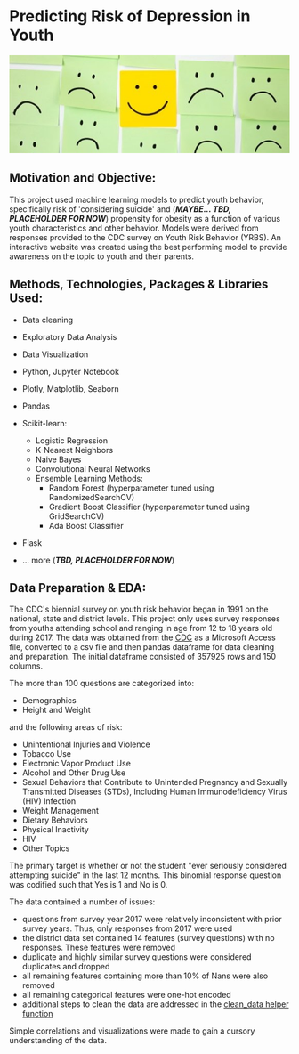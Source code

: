 # Predicting Risk of Depression in Youth
<p align="center">
  <img src="https://github.com/nlt-python/youth_behavioral_risk/blob/master/images/smiley.png">
</p>


## Motivation and Objective:

This project used machine learning models to predict youth behavior, specifically risk of 'considering suicide' and  (***MAYBE... TBD, PLACEHOLDER FOR NOW***) propensity for obesity as a function of various youth characteristics and other behavior. Models were derived from responses provided to the CDC survey on Youth Risk Behavior (YRBS). An interactive website was created using the best performing model to provide awareness on the topic to youth and their parents.



## Methods, Technologies, Packages & Libraries Used:

- Data cleaning 
- Exploratory Data Analysis
- Data Visualization

- Python, Jupyter Notebook
- Plotly, Matplotlib, Seaborn
- Pandas
- Scikit-learn:
  - Logistic Regression
  - K-Nearest Neighbors
  - Naive Bayes
  - Convolutional Neural Networks
  - Ensemble Learning Methods:
    - Random Forest (hyperparameter tuned using RandomizedSearchCV)
    - Gradient Boost Classifier (hyperparameter tuned using GridSearchCV)
    - Ada Boost Classifier
 
- Flask
- ... more (***TBD, PLACEHOLDER FOR NOW***)



## Data Preparation & EDA:

The CDC's biennial survey on youth risk behavior began in 1991 on the national, state and district levels. This project only uses survey responses from youths attending school and ranging in age from 12 to 18 years old during 2017. The data was obtained from the [CDC](https://www.cdc.gov/healthyyouth/data/yrbs/data.htm) as a Microsoft Access file, converted to a csv file and then pandas dataframe for data cleaning and preparation. The initial dataframe consisted of 357925 rows and 150 columns.

The more than 100 questions are categorized into:

- Demographics
- Height and Weight

and the following areas of risk:

- Unintentional Injuries and Violence
- Tobacco Use
- Electronic Vapor Product Use
- Alcohol and Other Drug Use
- Sexual Behaviors that Contribute to Unintended Pregnancy and Sexually 
  Transmitted Diseases (STDs), Including Human Immunodeficiency Virus (HIV)
  Infection
- Weight Management
- Dietary Behaviors
- Physical Inactivity
- HIV
- Other Topics


The primary target is whether or not the student "ever seriously considered attempting suicide" in the last 12 months. This binomial response question was codified such that Yes is 1 and No is 0.


The data contained a number of issues:
- questions from survey year 2017 were relatively inconsistent with prior survey years. Thus, only responses from 2017 were used
- the district data set contained 14 features (survey questions) with no responses. These features were removed
- duplicate and highly similar survey questions were considered duplicates and dropped
- all remaining features containing more than 10% of Nans were also removed
- all remaining categorical features were one-hot encoded
- additional steps to clean the data are addressed in the [clean_data helper function](src/helpers.py) 



Simple correlations and visualizations were made to gain a cursory understanding of the data.
